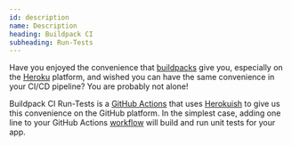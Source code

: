 ```yaml
---
id: description
name: Description
heading: Buildpack CI
subheading: Run-Tests
---
```


Have you enjoyed the convenience that [buildpacks](https://devcenter.heroku.com/articles/buildpacks) give you, especially on the [Heroku](https://www.heroku.com/) platform, and wished you can have the same convenience in your CI/CD pipeline?  You are probably not alone!

Buildpack CI Run-Tests is a [GitHub Actions](https://github.com/features/actions) that uses [Herokuish](https://github.com/gliderlabs/herokuish) to give us this convenience on the GitHub platform.  In the simplest case, adding one line to your GitHub Actions [workflow](https://help.github.com/en/actions/configuring-and-managing-workflows/configuring-a-workflow) will build and run unit tests for your app.
